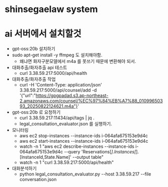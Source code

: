 # shinsegaelaw system

# ai 서버에서 설치할것
* gpt-oss:20b 설치하기
* sudo apt-get install -y ffmpeg 도 설치해야함. 
  * 왜냐면 화자구분모델에서 m4a 를 못쓰기 때문에  변환해야 되서.
* 대화추출/화자추출 api 테스트
  * curl 3.38.59.217:5000/api/health 
* 대화추출/화자추출 작업
  * curl -H 'Content-Type: application/json' 3.38.59.217:5000/api/counsel/add -d '{"url":"https://gpgpadad.s3.ap-northeast-2.amazonaws.com/counsel/%EC%97%84%EB%A7%88_01099650393_20250822124621.m4a"}'
* gpt-oss:20b 로 요청하기
  * curl 3.38.59.217:11434/api/tags | jq .
  * legal_consultation_evaluator.json 를 실행하기.
* 모니터링
  * aws ec2 stop-instances --instance-ids i-064afa675153e9d4c 
  * aws ec2 start-instances --instance-ids i-064afa675153e9d4c
  * watch -n 1 "aws ec2 describe-instances --instance-ids i-064afa675153e9d4c --query 'Reservations[*].Instances[*].[InstanceId,State.Name]' --output table"
  * watch -n 1 "curl 3.38.59.217:5000/api/health"
* 대화분석하기
  * python legal_consultation_evaluator.py --host 3.38.59.217 --file conversation.json 